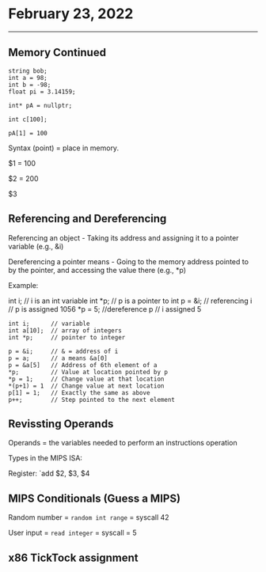 # February 23, 2022

---

## Memory Continued

```
string bob;
int a = 98;
int b = -98;
float pi = 3.14159;

int* pA = nullptr;

int c[100];

pA[1] = 100
```

Syntax <int>(point) = place in memory. 

$1 = 100

$2 = 200

$3

## Referencing and Dereferencing

Referencing an object - Taking its address and assigning it to a pointer variable (e.g., &i)

Dereferencing a pointer means - Going to the memory address pointed to by the pointer, and accessing the value there (e.g., *p)

Example:

int i; // i is an int variable
int *p; // p is a pointer to int
p = &i; // referencing i
    // p is assigned 1056
*p = 5; //dereference p
    // i assigned 5

```
int i;      // variable
int a[10];  // array of integers
int *p;     // pointer to integer

p = &i;     // & = address of i
p = a;      // a means &a[0]
p = &a[5]   // Address of 6th element of a
*p;         // Value at location pointed by p
*p = 1;     // Change value at that location
*(p+1) = 1  // Change value at next location
p[1] = 1;   // Exactly the same as above
p++;        // Step pointed to the next element
```

## Revissting Operands

Operands = the variables needed to perform an instructions operation

Types in the MIPS ISA: 

Register: `add $2, $3, $4

## MIPS Conditionals (Guess a MIPS)

Random number = `random int range` = syscall 42

User input = `read integer` = syscall = 5

## x86 TickTock assignment


